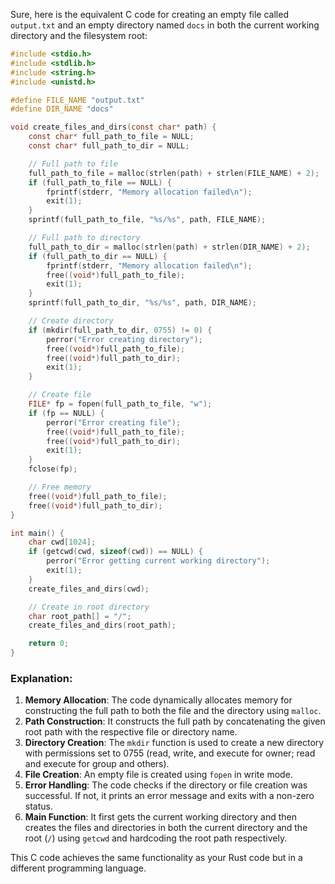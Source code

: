 Sure, here is the equivalent C code for creating an empty file called `output.txt` and an empty directory named `docs` in both the current working directory and the filesystem root:

```c
#include <stdio.h>
#include <stdlib.h>
#include <string.h>
#include <unistd.h>

#define FILE_NAME "output.txt"
#define DIR_NAME "docs"

void create_files_and_dirs(const char* path) {
    const char* full_path_to_file = NULL;
    const char* full_path_to_dir = NULL;

    // Full path to file
    full_path_to_file = malloc(strlen(path) + strlen(FILE_NAME) + 2);
    if (full_path_to_file == NULL) {
        fprintf(stderr, "Memory allocation failed\n");
        exit(1);
    }
    sprintf(full_path_to_file, "%s/%s", path, FILE_NAME);

    // Full path to directory
    full_path_to_dir = malloc(strlen(path) + strlen(DIR_NAME) + 2);
    if (full_path_to_dir == NULL) {
        fprintf(stderr, "Memory allocation failed\n");
        free((void*)full_path_to_file);
        exit(1);
    }
    sprintf(full_path_to_dir, "%s/%s", path, DIR_NAME);

    // Create directory
    if (mkdir(full_path_to_dir, 0755) != 0) {
        perror("Error creating directory");
        free((void*)full_path_to_file);
        free((void*)full_path_to_dir);
        exit(1);
    }

    // Create file
    FILE* fp = fopen(full_path_to_file, "w");
    if (fp == NULL) {
        perror("Error creating file");
        free((void*)full_path_to_file);
        free((void*)full_path_to_dir);
        exit(1);
    }
    fclose(fp);

    // Free memory
    free((void*)full_path_to_file);
    free((void*)full_path_to_dir);
}

int main() {
    char cwd[1024];
    if (getcwd(cwd, sizeof(cwd)) == NULL) {
        perror("Error getting current working directory");
        exit(1);
    }
    create_files_and_dirs(cwd);

    // Create in root directory
    char root_path[] = "/";
    create_files_and_dirs(root_path);

    return 0;
}
```

### Explanation:
1. **Memory Allocation**: The code dynamically allocates memory for constructing the full path to both the file and the directory using `malloc`.
2. **Path Construction**: It constructs the full path by concatenating the given root path with the respective file or directory name.
3. **Directory Creation**: The `mkdir` function is used to create a new directory with permissions set to 0755 (read, write, and execute for owner; read and execute for group and others).
4. **File Creation**: An empty file is created using `fopen` in write mode.
5. **Error Handling**: The code checks if the directory or file creation was successful. If not, it prints an error message and exits with a non-zero status.
6. **Main Function**: It first gets the current working directory and then creates the files and directories in both the current directory and the root (`/`) using `getcwd` and hardcoding the root path respectively.

This C code achieves the same functionality as your Rust code but in a different programming language.
